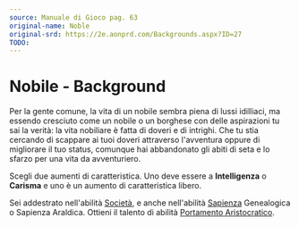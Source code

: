 ```yaml
---
source: Manuale di Gioco pag. 63
original-name: Noble
original-srd: https://2e.aonprd.com/Backgrounds.aspx?ID=27
TODO:
---
```


# Nobile - Background

Per la gente comune, la vita di un nobile sembra piena di lussi idilliaci, ma
essendo cresciuto come un nobile o un borghese con delle aspirazioni tu sai la
verità: la vita nobiliare è fatta di doveri e di intrighi. Che tu stia cercando
di scappare ai tuoi doveri attraverso l'avventura oppure di migliorare il tuo
status, comunque hai abbandonato gli abiti di seta e lo sfarzo per una vita da
avventuriero.

Scegli due aumenti di caratteristica. Uno deve essere a **Intelligenza** o
**Carisma** e uno è un aumento di caratteristica libero.

Sei addestrato nell'abilità [Società](/abilita/societa), e anche nell'abilità
[Sapienza](/abilita/sapienza) Genealogica o Sapienza Araldica. Ottieni il
talento di abilità
[Portamento Aristocratico](/talenti/generici/portamento-aristocratico).
